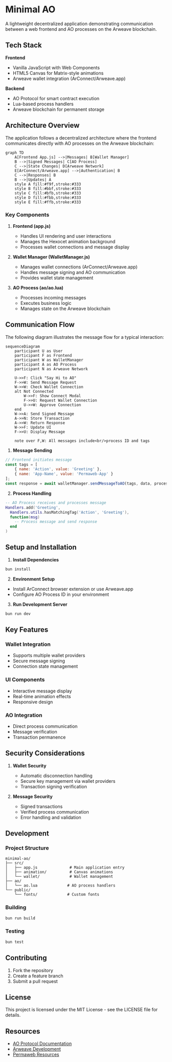 # Minimal AO

A lightweight decentralized application demonstrating communication between a web frontend and AO processes on the Arweave blockchain.

## Tech Stack

**Frontend**  
- Vanilla JavaScript with Web Components
- HTML5 Canvas for Matrix-style animations
- Arweave wallet integration (ArConnect/Arweave.app)

**Backend**  
- AO Protocol for smart contract execution
- Lua-based process handlers
- Arweave blockchain for permanent storage

## Architecture Overview

The application follows a decentralized architecture where the frontend communicates directly with AO processes on the Arweave blockchain:

```mermaid
graph TD
    A[Frontend App.js] -->|Messages| B[Wallet Manager]
    B -->|Signed Messages| C[AO Process]
    C -->|State Changes| D[Arweave Network]
    E[ArConnect/Arweave.app] -->|Authentication| B
    C -->|Responses| B
    B -->|Updates| A
    style A fill:#f9f,stroke:#333
    style B fill:#bbf,stroke:#333
    style C fill:#bfb,stroke:#333
    style D fill:#fbb,stroke:#333
    style E fill:#ffb,stroke:#333
```

### Key Components

1. **Frontend (app.js)**
   - Handles UI rendering and user interactions
   - Manages the Hexocet animation background
   - Processes wallet connections and message display

2. **Wallet Manager (WalletManager.js)**
   - Manages wallet connections (ArConnect/Arweave.app)
   - Handles message signing and AO communication
   - Provides wallet state management

3. **AO Process (ao/ao.lua)**
   - Processes incoming messages
   - Executes business logic
   - Manages state on the Arweave blockchain

## Communication Flow

The following diagram illustrates the message flow for a typical interaction:

```mermaid
sequenceDiagram
    participant U as User
    participant F as Frontend
    participant W as WalletManager
    participant A as AO Process
    participant N as Arweave Network
    
    U->>F: Click "Say Hi to AO"
    F->>W: Send Message Request
    W->>W: Check Wallet Connection
    alt Not Connected
        W->>F: Show Connect Modal
        F->>U: Request Wallet Connection
        U->>W: Approve Connection
    end
    W->>A: Send Signed Message
    A->>N: Store Transaction
    A->>W: Return Response
    W->>F: Update UI
    F->>U: Display Message
    
    note over F,W: All messages include<br/>process ID and tags
```

1. **Message Sending**
```javascript
// Frontend initiates message
const tags = [
    { name: 'Action', value: 'Greeting' },
    { name: 'App-Name', value: 'Permaweb-App' }
];
const response = await walletManager.sendMessageToAO(tags, data, processId);
```

2. **Process Handling**
```lua
-- AO Process receives and processes message
Handlers.add('Greeting',
  Handlers.utils.hasMatchingTag('Action', 'Greeting'),
  function(msg)
    -- Process message and send response
  end
)
```

## Setup and Installation

1. **Install Dependencies**
```bash
bun install
```

2. **Environment Setup**
- Install ArConnect browser extension or use Arweave.app
- Configure AO Process ID in your environment

3. **Run Development Server**
```bash
bun run dev
```

## Key Features

### Wallet Integration
- Supports multiple wallet providers
- Secure message signing
- Connection state management

### UI Components
- Interactive message display
- Real-time animation effects
- Responsive design

### AO Integration
- Direct process communication
- Message verification
- Transaction permanence

## Security Considerations

1. **Wallet Security**
   - Automatic disconnection handling
   - Secure key management via wallet providers
   - Transaction signing verification

2. **Message Security**
   - Signed transactions
   - Verified process communication
   - Error handling and validation

## Development

### Project Structure
```
minimal-ao/
├── src/
│   ├── app.js              # Main application entry
│   ├── animation/          # Canvas animations
│   └── wallet/             # Wallet management
├── ao/
│   └── ao.lua             # AO process handlers
└── public/
    └── fonts/             # Custom fonts
```

### Building
```bash
bun run build
```

### Testing
```bash
bun test
```

## Contributing

1. Fork the repository
2. Create a feature branch
3. Submit a pull request

## License

This project is licensed under the MIT License - see the LICENSE file for details.

## Resources

- [AO Protocol Documentation](https://ao.link)
- [Arweave Development](https://docs.arweave.org)
- [Permaweb Resources](https://arweave.net)
